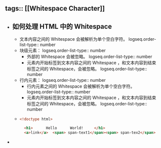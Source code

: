 tags:: [[Whitespace Character]]
---

- ## 如何处理 HTML 中的 Whitespace
	- 文本内容之间的 Whitespace 会被解析为单个空白字符。
	  logseq.order-list-type:: number
	- 块级元素：
	  logseq.order-list-type:: number
		- 外部的 Whitespace 会被忽略。
		  logseq.order-list-type:: number
		- 元素内开始标签到文本内容之间的 Whitespace ，和文本内容到结束标签之间的 Whitespace，会被忽略。
		  logseq.order-list-type:: number
	- 行内元素：
	  logseq.order-list-type:: number
		- 行内元素之间的 Whitespace 会被解析为单个空白字符。
		  logseq.order-list-type:: number
		- 元素内开始标签到文本内容之间的 Whitespace ，和文本内容到结束标签之间的 Whitespace，会被忽略。
		  logseq.order-list-type:: number
	- ``` html
	  <!doctype html>
	  
	    <h1>      Hello      World!     </h1> 
	    <a>link</a>  <span> span-text1</span><span> span-tex2</span> 
	  ```
-